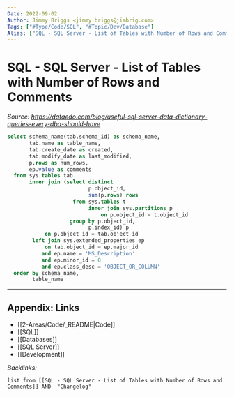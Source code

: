 ```yaml
---
Date: 2022-09-02
Author: Jimmy Briggs <jimmy.briggs@jimbrig.com>
Tags: ["#Type/Code/SQL", "#Topic/Dev/Database"]
Alias: ["SQL - SQL Server - List of Tables with Number of Rows and Comments"]
---
```


# SQL - SQL Server - List of Tables with Number of Rows and Comments

*Source: https://dataedo.com/blog/useful-sql-server-data-dictionary-queries-every-dba-should-have*

```SQL
select schema_name(tab.schema_id) as schema_name,
       tab.name as table_name, 
       tab.create_date as created,  
       tab.modify_date as last_modified, 
       p.rows as num_rows, 
       ep.value as comments 
  from sys.tables tab
       inner join (select distinct 
                          p.object_id,
                          sum(p.rows) rows
                     from sys.tables t
                          inner join sys.partitions p 
                              on p.object_id = t.object_id 
                    group by p.object_id,
                          p.index_id) p
            on p.object_id = tab.object_id
        left join sys.extended_properties ep 
            on tab.object_id = ep.major_id
           and ep.name = 'MS_Description'
           and ep.minor_id = 0
           and ep.class_desc = 'OBJECT_OR_COLUMN'
  order by schema_name,
        table_name
```


***

## Appendix: Links

- [[2-Areas/Code/_README|Code]]
- [[SQL]]
- [[Databases]]
- [[SQL Server]]
- [[Development]]

*Backlinks:*

```dataview
list from [[SQL - SQL Server - List of Tables with Number of Rows and Comments]] AND -"Changelog"
```